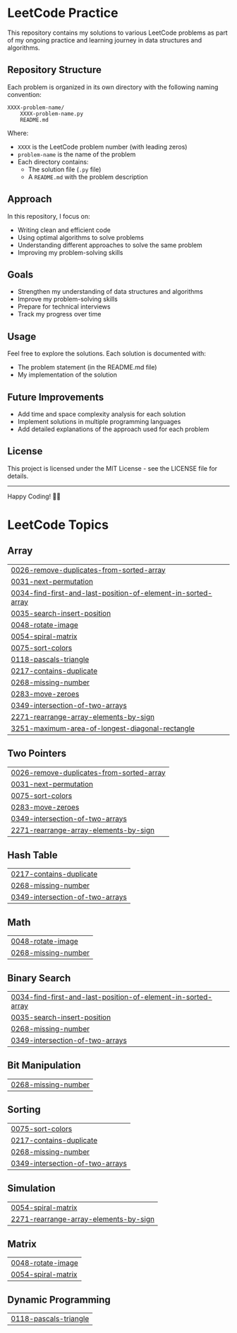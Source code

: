 # LeetCode Practice

This repository contains my solutions to various LeetCode problems as part of my ongoing practice and learning journey in data structures and algorithms.

## Repository Structure

Each problem is organized in its own directory with the following naming convention:

```
XXXX-problem-name/
    XXXX-problem-name.py
    README.md
```

Where:

- `XXXX` is the LeetCode problem number (with leading zeros)
- `problem-name` is the name of the problem
- Each directory contains:
  - The solution file (`.py` file)
  - A `README.md` with the problem description

## Approach

In this repository, I focus on:

- Writing clean and efficient code
- Using optimal algorithms to solve problems
- Understanding different approaches to solve the same problem
- Improving my problem-solving skills

## Goals

- Strengthen my understanding of data structures and algorithms
- Improve my problem-solving skills
- Prepare for technical interviews
- Track my progress over time

## Usage

Feel free to explore the solutions. Each solution is documented with:

- The problem statement (in the README.md file)
- My implementation of the solution

## Future Improvements

- Add time and space complexity analysis for each solution
- Implement solutions in multiple programming languages
- Add detailed explanations of the approach used for each problem

## License

This project is licensed under the MIT License - see the LICENSE file for details.

---

Happy Coding! 👨‍💻

<!---LeetCode Topics Start-->
# LeetCode Topics
## Array
|  |
| ------- |
| [0026-remove-duplicates-from-sorted-array](https://github.com/Shams261/LeetCode-Practice/tree/master/0026-remove-duplicates-from-sorted-array) |
| [0031-next-permutation](https://github.com/Shams261/LeetCode-Practice/tree/master/0031-next-permutation) |
| [0034-find-first-and-last-position-of-element-in-sorted-array](https://github.com/Shams261/LeetCode-Practice/tree/master/0034-find-first-and-last-position-of-element-in-sorted-array) |
| [0035-search-insert-position](https://github.com/Shams261/LeetCode-Practice/tree/master/0035-search-insert-position) |
| [0048-rotate-image](https://github.com/Shams261/LeetCode-Practice/tree/master/0048-rotate-image) |
| [0054-spiral-matrix](https://github.com/Shams261/LeetCode-Practice/tree/master/0054-spiral-matrix) |
| [0075-sort-colors](https://github.com/Shams261/LeetCode-Practice/tree/master/0075-sort-colors) |
| [0118-pascals-triangle](https://github.com/Shams261/LeetCode-Practice/tree/master/0118-pascals-triangle) |
| [0217-contains-duplicate](https://github.com/Shams261/LeetCode-Practice/tree/master/0217-contains-duplicate) |
| [0268-missing-number](https://github.com/Shams261/LeetCode-Practice/tree/master/0268-missing-number) |
| [0283-move-zeroes](https://github.com/Shams261/LeetCode-Practice/tree/master/0283-move-zeroes) |
| [0349-intersection-of-two-arrays](https://github.com/Shams261/LeetCode-Practice/tree/master/0349-intersection-of-two-arrays) |
| [2271-rearrange-array-elements-by-sign](https://github.com/Shams261/LeetCode-Practice/tree/master/2271-rearrange-array-elements-by-sign) |
| [3251-maximum-area-of-longest-diagonal-rectangle](https://github.com/Shams261/LeetCode-Practice/tree/master/3251-maximum-area-of-longest-diagonal-rectangle) |
## Two Pointers
|  |
| ------- |
| [0026-remove-duplicates-from-sorted-array](https://github.com/Shams261/LeetCode-Practice/tree/master/0026-remove-duplicates-from-sorted-array) |
| [0031-next-permutation](https://github.com/Shams261/LeetCode-Practice/tree/master/0031-next-permutation) |
| [0075-sort-colors](https://github.com/Shams261/LeetCode-Practice/tree/master/0075-sort-colors) |
| [0283-move-zeroes](https://github.com/Shams261/LeetCode-Practice/tree/master/0283-move-zeroes) |
| [0349-intersection-of-two-arrays](https://github.com/Shams261/LeetCode-Practice/tree/master/0349-intersection-of-two-arrays) |
| [2271-rearrange-array-elements-by-sign](https://github.com/Shams261/LeetCode-Practice/tree/master/2271-rearrange-array-elements-by-sign) |
## Hash Table
|  |
| ------- |
| [0217-contains-duplicate](https://github.com/Shams261/LeetCode-Practice/tree/master/0217-contains-duplicate) |
| [0268-missing-number](https://github.com/Shams261/LeetCode-Practice/tree/master/0268-missing-number) |
| [0349-intersection-of-two-arrays](https://github.com/Shams261/LeetCode-Practice/tree/master/0349-intersection-of-two-arrays) |
## Math
|  |
| ------- |
| [0048-rotate-image](https://github.com/Shams261/LeetCode-Practice/tree/master/0048-rotate-image) |
| [0268-missing-number](https://github.com/Shams261/LeetCode-Practice/tree/master/0268-missing-number) |
## Binary Search
|  |
| ------- |
| [0034-find-first-and-last-position-of-element-in-sorted-array](https://github.com/Shams261/LeetCode-Practice/tree/master/0034-find-first-and-last-position-of-element-in-sorted-array) |
| [0035-search-insert-position](https://github.com/Shams261/LeetCode-Practice/tree/master/0035-search-insert-position) |
| [0268-missing-number](https://github.com/Shams261/LeetCode-Practice/tree/master/0268-missing-number) |
| [0349-intersection-of-two-arrays](https://github.com/Shams261/LeetCode-Practice/tree/master/0349-intersection-of-two-arrays) |
## Bit Manipulation
|  |
| ------- |
| [0268-missing-number](https://github.com/Shams261/LeetCode-Practice/tree/master/0268-missing-number) |
## Sorting
|  |
| ------- |
| [0075-sort-colors](https://github.com/Shams261/LeetCode-Practice/tree/master/0075-sort-colors) |
| [0217-contains-duplicate](https://github.com/Shams261/LeetCode-Practice/tree/master/0217-contains-duplicate) |
| [0268-missing-number](https://github.com/Shams261/LeetCode-Practice/tree/master/0268-missing-number) |
| [0349-intersection-of-two-arrays](https://github.com/Shams261/LeetCode-Practice/tree/master/0349-intersection-of-two-arrays) |
## Simulation
|  |
| ------- |
| [0054-spiral-matrix](https://github.com/Shams261/LeetCode-Practice/tree/master/0054-spiral-matrix) |
| [2271-rearrange-array-elements-by-sign](https://github.com/Shams261/LeetCode-Practice/tree/master/2271-rearrange-array-elements-by-sign) |
## Matrix
|  |
| ------- |
| [0048-rotate-image](https://github.com/Shams261/LeetCode-Practice/tree/master/0048-rotate-image) |
| [0054-spiral-matrix](https://github.com/Shams261/LeetCode-Practice/tree/master/0054-spiral-matrix) |
## Dynamic Programming
|  |
| ------- |
| [0118-pascals-triangle](https://github.com/Shams261/LeetCode-Practice/tree/master/0118-pascals-triangle) |
<!---LeetCode Topics End-->